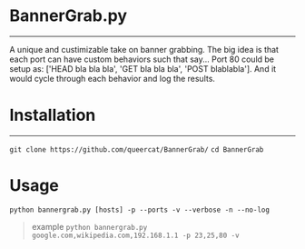 # BannerGrab.py
-----------------
A unique and custimizable take on banner grabbing. The big idea is that each port can have custom behaviors such that say...
Port 80 could be setup as: ['HEAD bla bla bla', 'GET bla bla bla', 'POST blablabla'].
And it would cycle through each behavior and log the results.

# Installation
----------------
`git clone https://github.com/queercat/BannerGrab/`
`cd BannerGrab`

# Usage
`python bannergrab.py [hosts] -p --ports -v --verbose -n --no-log`
> example
`python bannergrab.py google.com,wikipedia.com,192.168.1.1 -p 23,25,80 -v`